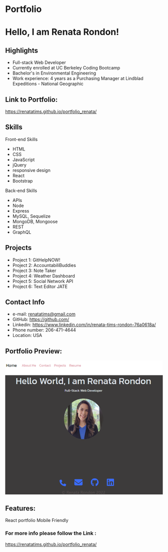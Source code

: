 # Portfolio

# Hello, I am Renata Rondon!

## Highlights
- Full-stack Web Developer
- Currently enrolled at UC Berkeley Coding Bootcamp
- Bachelor's in Environmental Engineering
- Work experience: 4 years as a Purchasing Manager at Lindblad Expeditions - National Geographic

## Link to Portfolio:
https://renatatims.github.io/portfolio_renata/

## Skills
Front-end Skills
 - HTML
 - CSS
 - JavaScript
 - jQuery
 - responsive design
 - React
 - Bootstrap

Back-end Skills
 - APIs
 - Node
 - Express
 - MySQL, Sequelize
 - MongoDB, Mongoose
 - REST
 - GraphQL

## Projects

- Project 1: GitHelpNOW!
- Project 2: AccountabiliBuddies
- Project 3: Note Taker
- Project 4: Weather Dashboard
- Project 5: Social Network API
- Project 6: Text Editor JATE

## Contact Info

 - e-mail: renatatims@gmail.com
 - GitHub: https://github.com/
 - Linkedin: https://www.linkedin.com/in/renata-tims-rondon-76a0618a/
 - Phone number: 206-471-4644
 - Location: USA

## Portfolio Preview:

 ![preview](/src/assets/images/preview.PNG "Preview Portfolio")

## Features:

React portfolio
Mobile Friendly


### For more info please follow the Link :

https://renatatims.github.io/portfolio_renata/
